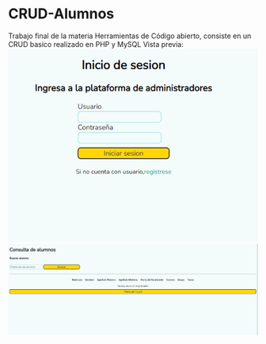 # CRUD-Alumnos

Trabajo final de la materia Herramientas de Código abierto, consiste en un CRUD basico realizado en PHP y MySQL
Vista previa:
![preview](preview_login.png)
![preview](preview_search.png)
